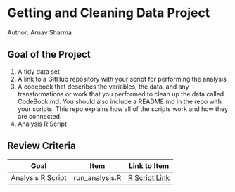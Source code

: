 # Getting and Cleaning Data Project
Author: Arnav Sharma <br />

## Goal of the Project
1. A tidy data set 
2. A link to a GitHub repository with your script for performing the analysis 
3. A codebook that describes the variables, the data, and any transformations or work that you performed to clean up the data called CodeBook.md. You should also include a README.md in the repo with your scripts. This repo explains how all of the scripts work and how they are connected.
4. Analysis R Script

## Review Criteria

Goal | Item | Link to Item
--- | --- | ---
Analysis R Script |  run_analysis.R |  [R Script Link]("https://github.com/arnavroh45/Clean-Data/blob/main/run_analysis.R")

